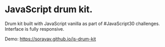 # JavaScript drum kit.

Drum kit built with JavaScript vanilla as part of #JavaScript30 challenges. Interface is fully responsive.

Demo: https://sorayav.github.io/js-drum-kit
